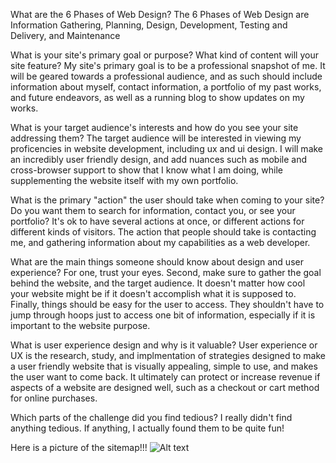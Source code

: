 What are the 6 Phases of Web Design?
The 6 Phases of Web Design are Information Gathering, Planning, Design, Development, Testing and Delivery, and Maintenance

What is your site's primary goal or purpose? What kind of content will your site feature?
My site's primary goal is to be a professional snapshot of me. It will be geared towards a professional audience, and as such should include information about myself, contact information, a portfolio of my past works, and future endeavors, as well as a running blog to show updates on my works.

What is your target audience's interests and how do you see your site addressing them?
The target audience will be interested in viewing my proficencies in website development, including ux and ui design. I will make an incredibly user friendly design, and add nuances such as mobile and cross-browser support to show that I know what I am doing, while supplementing the website itself with my own portfolio.

What is the primary "action" the user should take when coming to your site? Do you want them to search for information, contact you, or see your portfolio? It's ok to have several actions at once, or different actions for different kinds of visitors.
The action that people should take is contacting me, and gathering information about my capabilities as a web developer.

What are the main things someone should know about design and user experience?
For one, trust your eyes. Second, make sure to gather the goal behind the website, and the target audience. It doesn't matter how cool your website might be if it doesn't accomplish what it is supposed to. Finally, things should be easy for the user to access. They shouldn't have to jump through hoops just to access one bit of information, especially if it is important to the website purpose.

What is user experience design and why is it valuable? 
User experience or UX is the research, study, and implmentation of strategies designed to make a user friendly website that is visually appealing, simple to use, and makes the user want to come back. It ultimately can protect or increase revenue if aspects of a website are designed well, such as a checkout or cart method for online purchases.

Which parts of the challenge did you find tedious?
I really didn't find anything tedious. If anything, I actually found them to be quite fun!

Here is a picture of the sitemap!!! ![Alt text](/imgs/site-map.png)